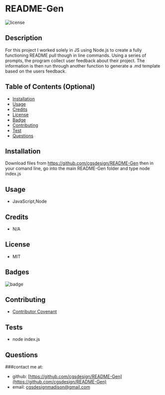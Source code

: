 

# README-Gen
![license](https://img.shields.io/badge/MIT-License-brightgreen)

## Description 

For this project I worked solely in JS using Node.js to create a fully functioning README pull though in line commands. Using a series of prompts, the program collect user feedback about their project. The information is then run through another function to generate a .md template based on the users feedback.

## Table of Contents (Optional)
* [Installation](#installation)
* [Usage](#usage)
* [Credits](#credits)
* [License](#license)
* [Badge](#badge)
* [Contributing](#contributing)
* [Test](#test)
* [Questions](#questions)

## <a name="installation">Installation</a>
Download files from https://github.com/cgsdesign/README-Gen then in your comand line, go into the main README-Gen folder and type node index.js 

## <a name="usage">Usage</a> 
* JavaScript,Node

## <a name="credits">Credits</a>
* N/A

## <a name="license">License</a>
* MIT

## <a name="badge">Badges</a>

![badge](https://img.shields.io/badge/JavaScript-primary-orange)

## <a name="contributing">Contributing</a>
* [Contributor Covenant](https://www.contributor-covenant.org/)

## <a name="test">Tests</a>
* node index.js

## <a name="questions">Questions</a>
###contact me at: 
* github: [https://github.com/cgsdesign/README-Gen](https://github.com/cgsdesign/README-Gen)
* email: [cgsdesignmadison@gmail.com](cgsdesignmadison@gmail.com)
